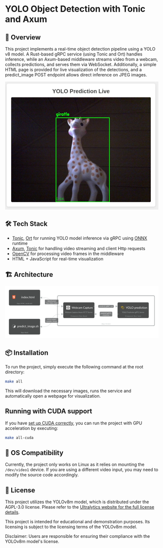# YOLO Object Detection with Tonic and Axum

## 📝 Overview

This project implements a real-time object detection pipeline using a YOLO v8 model. A Rust-based gRPC service (using Tonic and Ort) handles inference, while an Axum-based middleware streams video from a webcam, collects predictions, and serves them via WebSocket. Additionally, a simple HTML page is provided for live visualization of the detections, and a predict_image POST endpoint allows direct inference on JPEG images.

![Alt text](./docs/images/sophie.png)

## 🛠️ Tech Stack

  - [Tonic], [Ort] for running YOLO model inference via gRPC using [ONNX] runtime
  - [Axum], [Tonic] for handling video streaming and client Http requests
  - [OpenCV] for processing video frames in the middleware
  - HTML + JavaScript for real-time visualization

## 🏗️ Architecture

![Alt text](./docs/images/yolo-tonic.svg)

## ️📦 Installation

To run the project, simply execute the following command at the root directory:

```sh
make all
```

This will download the necessary images, runs the service and automatically
open a webpage for visualization.

## Running with CUDA support

If you have [set up CUDA correctly](docs/setup/nvidia_docker.md), you can run the project with GPU acceleration by executing:

```sh
make all-cuda
```

## 🐧 OS Compatibility

Currently, the project only works on Linux as it relies on mounting the `/dev/video1` device.
If you are using a different video input, you may need to modify the source code accordingly.

## 📄 License

This project utilizes the YOLOv8m model, which is distributed under the AGPL-3.0 license.
Please refer to the [Ultralytics website for the full license details](https://www.ultralytics.com/license).

This project is intended for educational and demonstration purposes.
Its licensing is subject to the licensing terms of the YOLOv8m model.

Disclaimer: Users are responsible for ensuring their compliance with the YOLOv8m model's license.

<!--references-->
[ONNX]: https://onnx.ai/
[Tonic]: https://docs.rs/tonic/latest/tonic/
[Axum]: https://docs.rs/axum/latest/axum/
[Ort]: https://ort.pyke.io/
[OpenCV]: https://opencv.org/
